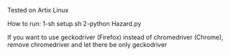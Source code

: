 Tested on Artix Linux

How to run:
1-sh setup.sh
2-python Hazard.py 

If you want to use geckodriver (Firefox) instead of chromedriver (Chrome), remove chromedriver and let there be only geckodriver
